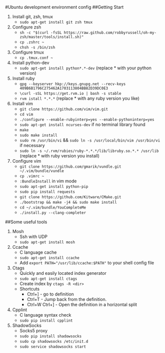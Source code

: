 #Ubuntu development environment config
##Getting Start
1. Install git, zsh, tmux
    * `sudo apt-get install git zsh tmux`
2. Configure zsh
    * `sh -c "$(curl -fsSL https://raw.github.com/robbyrussell/oh-my-zsh/master/tools/install.sh)"`
    * `cp .zshrc ~`
    * `chsh -s /bin/zsh`
3. Configure tmux
    * `cp .tmux.conf ~`
4. Install python-dev
    * `sudo apt-get install python*.*-dev` (replace * with your python version)
5. Install ruby
    * `gpg --keyserver hkp://keys.gnupg.net --recv-keys 409B6B1796C275462A1703113804BB82D39DC0E3`
    * `\curl -sSL https://get.rvm.io | bash -s stable`
    * `rvm istall *.*.*` (replace * with any ruby version you like)
6. Install vim
    * `git clone https://github.com/vim/vim.git`
    * `cd vim`
    * `./configure --enable-rubyinterp=yes --enable-pythoninterp=yes`
    * `sudo apt-get install ncurses-dev` if no terminal library found
    * `make`
    * `sudo make install`
    * `sudo rm /usr/bin/vi` && `sudo ln -s /usr/local/bin/vim /usr/bin/vi` if necessary
    * `sudo ln -s ~/.rvm/rubies/ruby-*.*.*/lib/libruby.so.*.* /usr/lib` (replace * with ruby version you install)
7. Configure vim
    * `git clone https://github.com/gmarik/vundle.git ~/.vim/bundle/vundle`
    * `cp .vimrc ~`
    * `:BundleInstall` in vim mode
    * `sudo apt-get install python-pip`
    * `sudo pip install requests`
    * `git clone https://github.com/Kitware/CMake.git`
    * `./bootstrap && make -j4 && sudo make install`
    * `cd ~/.vim/bundle/YouCompleteMe`
    * `./install.py --clang-completer`

##Some useful tools
1. Mosh
    * Ssh with UDP
    * `sudo apt-get install mosh`
2. Ccache
    * C language cache
    * `sudo apt-get install ccache`
    * Add `export PATH="/usr/lib/ccache:$PATH"` to your shell config file
3. Ctags
    * Quickly and easily located index generator
    * `sudo apt-get install ctags`
    * Create index by `ctags -R <dir>`
    * Shortcuts
        - Ctrl+] - go to definition
        - Ctrl+T - Jump back from the definition.
        - Ctrl+W Ctrl+] - Open the definition in a horizontal split
4. Cpplint
    * C language syntax check
    * `sudo pip install cpplint`
5. ShadowSocks
    * Socks5 proxy
    * `sudo pip install shadowsocks`
    * `sudo cp shadowsocks /etc/init.d`
    * `sudo service shadowsocks start`
